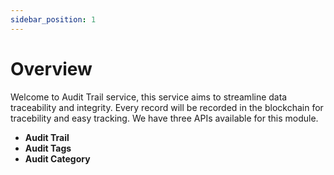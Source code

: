```yaml
---
sidebar_position: 1
---
```


# Overview

Welcome to Audit Trail service, this service aims to streamline data traceability and integrity. Every record will be recorded in the blockchain for tracebility and easy tracking. We have three APIs available for this module. 
- **Audit Trail**
- **Audit Tags**
- **Audit Category**
